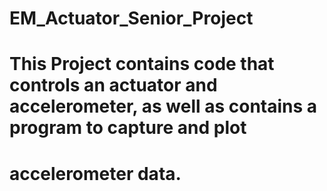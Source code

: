 # EM_Actuator_Senior_Project

# This Project contains code that controls an actuator and accelerometer, as well as contains a program to capture and plot
# accelerometer data.
